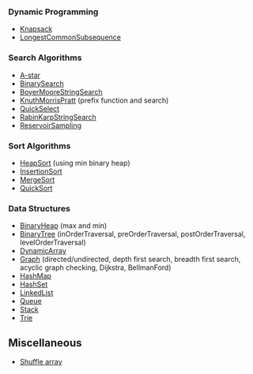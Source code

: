 ### Dynamic Programming
- [Knapsack](Algorithms/src/DynamicProgramming/Knapsack.ts)
- [LongestCommonSubsequence](Algorithms/src/DynamicProgramming/LongestCommonSubsequence.ts)

### Search Algorithms
- [A-star](Algorithms/src/Search/AStar.ts)
- [BinarySearch](Algorithms/src/Search/BinarySearch.ts)
- [BoyerMooreStringSearch](Algorithms/src/Search/BoyerMooreStringSearch.ts)
- [KnuthMorrisPratt](Algorithms/src/Search/KnuthMorrisPratt.ts) (prefix function and search)
- [QuickSelect](Algorithms/src/Search/QuickSelect.ts)
- [RabinKarpStringSearch](Algorithms/src/Search/RabinKarpStringSearch.ts)
- [ReservoirSampling](Algorithms/src/Search/ReservoirSampling.ts)

### Sort Algorithms
- [HeapSort](Algorithms/src/Sort/HeapSort.ts) (using min binary heap)
- [InsertionSort](Algorithms/src/Sort/InsertionSort.ts)
- [MergeSort](Algorithms/src/Sort/MergeSort.ts)
- [QuickSort](Algorithms/src/Sort/QuickSort.ts)

### Data Structures
- [BinaryHeap](DataStructures/src/BinaryHeap.ts) (max and min)
- [BinaryTree](DataStructures/src/BinaryTree.ts) (inOrderTraversal, preOrderTraversal, postOrderTraversal, levelOrderTraversal)
- [DynamicArray](DataStructures/src/DynamicArray.ts)
- [Graph](DataStructures/src/Graph.ts) (directed/undirected, depth first search, breadth first search, acyclic graph checking, Dijkstra, BellmanFord)
- [HashMap](DataStructures/src/HashMap.ts)
- [HashSet](DataStructures/src/HashSet.ts)
- [LinkedList](DataStructures/src/LinkedList.ts)
- [Queue](DataStructures/src/Queue.ts)
- [Stack](DataStructures/src/Stack.ts)
- [Trie](DataStructures/src/Trie.ts)

## Miscellaneous
- [Shuffle array](Algorithms/src/Misc/Shuffle.ts)